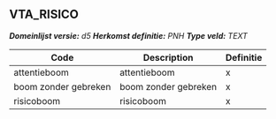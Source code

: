 ﻿## VTA_RISICO

*__Domeinlijst versie:__ d5*
*__Herkomst definitie:__ PNH*
*__Type veld:__ TEXT*

|__Code__ |__Description__ |__Definitie__	|
|	---	|	---	|   ---	| 
| attentieboom | attentieboom | x |
| boom zonder gebreken | boom zonder gebreken | x |
| risicoboom | risicoboom | x |
